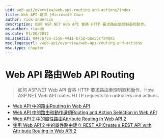 ```yaml
---
uid: web-api/overview/web-api-routing-and-actions/index
title: Web API 路由 |Microsoft Docs
author: rick-anderson
description: 如何 ASP.NET Web API 會將 HTTP 要求路由至控制器和動作。
ms.author: riande
ms.date: 01/26/2012
ms.assetid: 8447679a-2556-4411-b758-bbe55cfa4805
msc.legacyurl: /web-api/overview/web-api-routing-and-actions
msc.type: chapter
---
```

<a name="web-api-routing"></a><span data-ttu-id="c7573-103">Web API 路由</span><span class="sxs-lookup"><span data-stu-id="c7573-103">Web API Routing</span></span>
====================
> <span data-ttu-id="c7573-104">如何 ASP.NET Web API 會將 HTTP 要求路由至控制器和動作。</span><span class="sxs-lookup"><span data-stu-id="c7573-104">How ASP.NET Web API routes HTTP requests to controllers and actions.</span></span>


- [<span data-ttu-id="c7573-105">Web API 中的路由</span><span class="sxs-lookup"><span data-stu-id="c7573-105">Routing in Web API</span></span>](routing-in-aspnet-web-api.md)
- [<span data-ttu-id="c7573-106">Web API 中的路由和動作選項</span><span class="sxs-lookup"><span data-stu-id="c7573-106">Routing and Action Selection in Web API</span></span>](routing-and-action-selection.md)
- [<span data-ttu-id="c7573-107">Web API 2 中的屬性路由</span><span class="sxs-lookup"><span data-stu-id="c7573-107">Attribute Routing in Web API 2</span></span>](attribute-routing-in-web-api-2.md)
- [<span data-ttu-id="c7573-108">使用 Web API 2 中的屬性路由建立 REST API</span><span class="sxs-lookup"><span data-stu-id="c7573-108">Create a REST API with Attribute Routing in Web API 2</span></span>](create-a-rest-api-with-attribute-routing.md)
